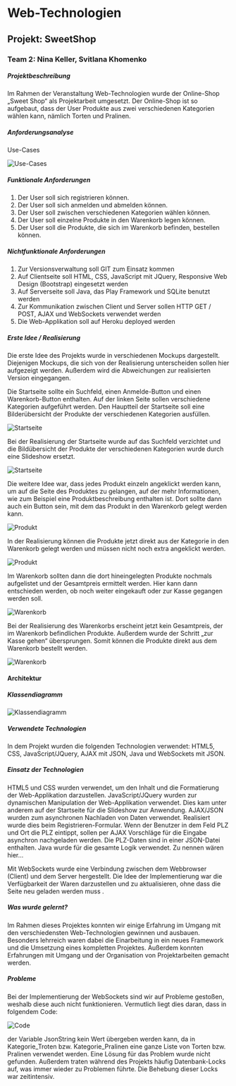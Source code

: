 # Web-Technologien 
## Projekt: SweetShop
### Team 2: Nina Keller, Svitlana Khomenko

##### Projektbeschreibung
Im Rahmen der Veranstaltung Web-Technologien wurde der Online-Shop „Sweet Shop“ als Projektarbeit umgesetzt. Der Online-Shop ist so aufgebaut, dass der User Produkte aus zwei verschiedenen Kategorien wählen kann, nämlich Torten und Pralinen. 

##### Anforderungsanalyse
Use-Cases

![Use-Cases](/public/images/Use-Case.jpg)

##### Funktionale Anforderungen
1.	Der User soll sich registrieren können.
2.	Der User soll sich anmelden und abmelden können.
3.	Der User soll zwischen verschiedenen Kategorien wählen können.
4.	Der User soll einzelne Produkte in den Warenkorb legen können.
5.	Der User soll die Produkte, die sich im Warenkorb befinden, bestellen können.

##### Nichtfunktionale Anforderungen
1.	Zur Versionsverwaltung soll GIT zum Einsatz kommen 
2.	Auf Clientseite soll HTML, CSS, JavaScript mit JQuery, Responsive Web Design (Bootstrap) eingesetzt werden 
3.	Auf Serverseite soll Java, das Play Framework und SQLite benutzt werden 
4.	Zur Kommunikation zwischen Client und Server sollen HTTP GET / POST, AJAX und 
WebSockets verwendet werden 
5.	Die Web-Applikation soll auf Heroku deployed werden

##### Erste Idee / Realisierung
Die erste Idee des Projekts wurde in verschiedenen Mockups dargestellt. Diejenigen Mockups, die sich von der Realisierung unterscheiden sollen hier aufgezeigt werden. Außerdem wird die Abweichungen zur realisierten Version eingegangen. 

Die Startseite sollte ein Suchfeld, einen Anmelde-Button und einen Warenkorb-Button enthalten. Auf der linken Seite sollen verschiedene Kategorien aufgeführt werden. Den Hauptteil der Startseite soll eine Bilderübersicht der Produkte der verschiedenen Kategorien ausfüllen. 

![Startseite](/public/images/Mockup1.jpg)

Bei der Realisierung der Startseite wurde auf das Suchfeld verzichtet und die Bildübersicht der Produkte der verschiedenen Kategorien wurde durch eine Slideshow ersetzt. 

![Startseite](/public/images/Screenshot1.jpg)

Die weitere Idee war, dass jedes Produkt einzeln angeklickt werden kann, um auf die Seite des Produktes zu gelangen, auf der mehr Informationen, wie zum Beispiel eine Produktbeschreibung enthalten ist. Dort sollte dann auch ein Button sein, mit dem das Produkt in den Warenkorb gelegt werden kann. 

![Produkt](/public/images/Mockup2.jpg)

In der Realisierung  können die Produkte jetzt direkt aus der Kategorie in den Warenkorb gelegt werden und müssen nicht noch extra angeklickt werden. 

![Produkt](/public/images/Screenshot2.jpg)

Im Warenkorb sollten dann die dort hineingelegten Produkte nochmals aufgelistet und der Gesamtpreis ermittelt werden. Hier kann dann entschieden werden, ob noch weiter eingekauft oder zur Kasse gegangen werden soll. 

![Warenkorb](/public/images/Mockup3.jpg)

Bei der Realisierung des Warenkorbs erscheint jetzt kein Gesamtpreis, der im Warenkorb befindlichen Produkte. Außerdem wurde der Schritt „zur Kasse gehen“ übersprungen. Somit können die Produkte direkt aus dem Warenkorb bestellt werden.

![Warenkorb](/public/images/Screenshot3.jpg)


#### Architektur
##### Klassendiagramm

![Klassendiagramm](/public/images/Klassendiagramm.jpg)


##### Verwendete Technologien
In dem Projekt wurden die folgenden Technologien verwendet: HTML5, CSS, JavaScript/JQuery, AJAX mit JSON, Java und WebSockets mit JSON.

##### Einsatz der Technologien
HTML5 und CSS wurden verwendet, um den Inhalt und die Formatierung der Web-Applikation darzustellen. 
JavaScript/JQuery wurden zur dynamischen Manipulation der Web-Applikation verwendet. Dies kam unter anderem auf der Startseite für die Slideshow zur Anwendung. 
AJAX/JSON wurden zum asynchronen Nachladen von Daten verwendet. Realisiert wurde dies beim Registrieren-Formular. Wenn der Benutzer in dem Feld PLZ und Ort die PLZ eintippt, sollen per AJAX Vorschläge für die Eingabe asynchron nachgeladen werden. Die PLZ-Daten sind in einer JSON-Datei enthalten. 
Java wurde für die gesamte Logik verwendet. Zu nennen wären hier…

Mit WebSockets wurde eine Verbindung zwischen dem Webbrowser (Client) und dem Server hergestellt. Die Idee der Implementierung war die Verfügbarkeit der Waren darzustellen und zu aktualisieren, ohne dass die Seite neu geladen werden muss 	.

##### Was wurde gelernt?
Im Rahmen dieses Projektes konnten wir einige Erfahrung im Umgang mit den verschiedensten Web-Technologien gewinnen und ausbauen. Besonders lehrreich waren dabei die Einarbeitung in ein neues Framework und die Umsetzung eines kompletten Projektes. Außerdem konnten Erfahrungen mit Umgang und der Organisation von Projektarbeiten gemacht werden. 

##### Probleme
Bei der Implementierung der WebSockets sind wir auf Probleme gestoßen, weshalb diese auch nicht funktionieren. Vermutlich liegt dies daran, dass in folgendem Code:

![Code](/public/images/codesnippet.jpg)

der Variable JsonString kein Wert übergeben werden kann, da in Kategorie_Troten bzw. Kategorie_Pralinen eine ganze Liste von Torten bzw. Pralinen verwendet werden. Eine Lösung für das Problem wurde nicht gefunden. 
Außerdem traten während des Projekts häufig Datenbank-Locks auf, was immer wieder zu Problemen führte. Die Behebung dieser Locks war zeitintensiv.
